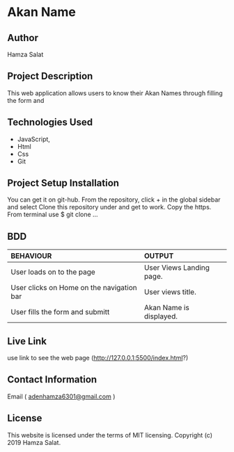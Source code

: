 # Akan Name

## Author   
Hamza Salat    

## Project Description
This web application allows users to know their Akan Names through filling the form and 

## Technologies Used

* JavaScript,
* Html
* Css   
* Git 
     
## Project Setup Installation

You can get it on git-hub. From the repository, click + in the global sidebar and select Clone this repository under and get to work. Copy the https. From terminal use $ git clone ...

## BDD    
 
| BEHAVIOUR | OUTPUT|
|:------------------|:-----------|
| User loads on to the page  |  User Views Landing page. |
| User clicks on Home on the navigation bar  | User views title. |
| User fills the form and submitt | Akan Name is displayed.  | 
   
## Live Link

use link to see the web page
(http://127.0.0.1:5500/index.html?)


## Contact Information

Email ( adenhamza6301@gmail.com )

## License

This website is licensed under the terms of MIT licensing. Copyright (c) 2019 Hamza Salat.
